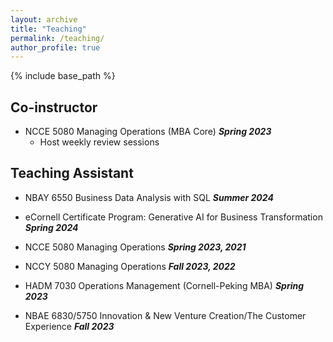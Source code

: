 ```yaml
---
layout: archive
title: "Teaching"
permalink: /teaching/
author_profile: true
---
```


{% include base_path %}
## Co-instructor
* NCCE 5080 Managing Operations (MBA Core)                                 ***Spring 2023***
   * Host weekly review sessions
     
## Teaching Assistant
* NBAY 6550 Business Data Analysis with SQL                                ***Summer 2024***
    
* eCornell Certificate Program: Generative AI for Business Transformation  ***Spring 2024***

* NCCE 5080 Managing Operations                                      ***Spring 2023, 2021***

* NCCY 5080 Managing Operations                                         ***Fall 2023, 2022***

* HADM 7030 Operations Management (Cornell-Peking MBA)                      ***Spring 2023***

* NBAE 6830/5750 Innovation & New Venture Creation/The Customer Experience    ***Fall 2023***
